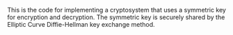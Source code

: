 This is the code for implementing a cryptosystem that uses a symmetric key for encryption and decryption. The symmetric key is securely shared by the Elliptic Curve Diffie-Hellman key exchange method.
